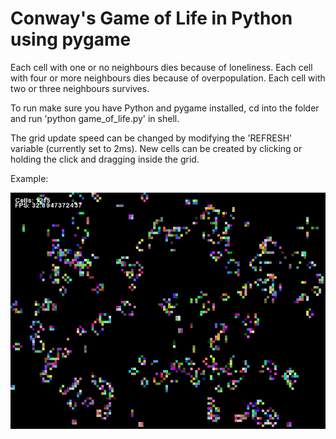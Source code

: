 # Conway's Game of Life in Python using pygame

Each cell with one or no neighbours dies because of loneliness. Each cell with four or more neighbours dies because of overpopulation. Each cell with two or three neighbours survives.

To run make sure you have Python and pygame installed, cd into the folder and run 'python game_of_life.py' in shell.

The grid update speed can be changed by modifying the 'REFRESH' variable (currently set to 2ms). New cells can be created by clicking or holding the click and dragging inside the grid.

Example:

![ScreenShot](https://raw.githubusercontent.com/adrianchifor/conway-game-of-life/master/example/gol_example.png)
